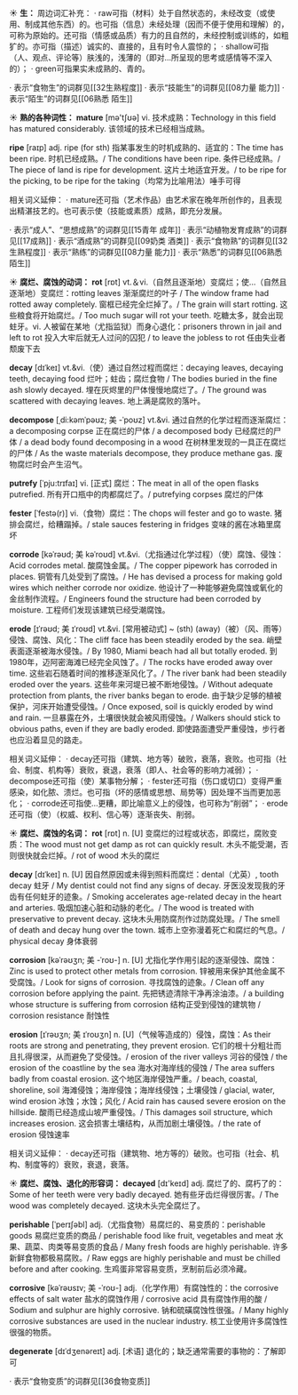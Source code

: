 ☀ <span class="category">**生：**</span>
周边词汇补充：
· raw可指（材料）处于自然状态的，未经改变（或使用、制成其他东西）的。也可指（信息）未经处理（因而不便于使用和理解）的，可称为原始的。还可指（情感或品质）有力的且自然的，未经控制或训练的，如粗犷的。亦可指（描述）诚实的、直接的，且有时令人震惊的；
· shallow可指（人、观点、评论等）肤浅的，浅薄的（即对…所呈现的思考或感情等不深入的）；
· green可指果实未成熟的、青的。

· 表示“食物生”的词群见[[32生熟程度]]
· 表示“技能生”的词群见[[08力量 能力]]
· 表示“陌生”的词群见[[06熟悉 陌生]]

☀ <span class="category">**熟的各种词性：**</span>
<span class="vocabulary">**mature**</span> [mə'tʃʊə] 
<span class="definition">vi. 技术成熟：</span>Technology in this field has matured considerably. 该领域的技术已经相当成熟。

<span class="vocabulary">**ripe**</span> [raɪp] 
<span class="definition">adj. ripe (for sth) 指某事发生的时机成熟的、适宜的：</span>The time has been ripe. 时机已经成熟。/ The conditions have been ripe. 条件已经成熟。/ The piece of land is ripe for development. 这片土地适宜开发。/ to be ripe for the picking, to be ripe for the taking（均常为比喻用法）唾手可得

相关词义延伸：
· mature还可指（艺术作品）由艺术家在晚年所创作的，且表现出精湛技艺的。也可表示使（技能或素质）成熟，即充分发展。

· 表示“成人”、“思想成熟”的词群见[[15青年 成年]]
· 表示“动植物发育成熟”的词群见[[17成熟]]
· 表示“酒成熟”的词群见[[09奶类 酒类]]
· 表示“食物熟”的词群见[[32生熟程度]]
· 表示“熟练”的词群见[[08力量 能力]]
· 表示“熟悉”的词群见[[06熟悉 陌生]]

☀ <span class="category">**腐烂、腐蚀的动词：**</span>
<span class="vocabulary">**rot**</span> [rɒt] 
<span class="definition">vt.＆vi.（自然且逐渐地）变腐烂；使…（自然且逐渐地）变腐烂：</span>rotting leaves 渐渐腐烂的叶子 / The window frame had rotted away completely. 窗框已经完全烂掉了。/ The grain will start rotting. 这些粮食将开始腐烂。/ Too much sugar will rot your teeth. 吃糖太多，就会出现蛀牙。<span class="definition">vi. 人被留在某地（尤指监狱）而身心退化：</span>prisoners thrown in jail and left to rot 投入大牢后就无人过问的囚犯 / to leave the jobless to rot 任由失业者颓废下去
           
<span class="vocabulary">**decay**</span> [dɪˈkeɪ]
<span class="definition">vt.&vi.（使）通过自然过程而腐烂：</span>decaying leaves, decaying teeth, decaying food 烂叶；蛀齿；腐烂食物 / The bodies buried in the fine ash slowly decayed. 埋在灰烬里的尸体慢慢地腐烂了。/ The ground was scattered with decaying leaves. 地上满是腐败的落叶。
           
<span class="vocabulary">**decompose**</span> [ˌdi:kəmˈpəʊz; 美 -ˈpoʊz]
<span class="definition">vt.&vi. 通过自然的化学过程而逐渐腐烂：</span>a decomposing corpse 正在腐烂的尸体 / a decomposed body 已经腐烂的尸体 / a dead body found decomposing in a wood 在树林里发现的一具正在腐烂的尸体 / As the waste materials decompose, they produce methane gas. 废物腐烂时会产生沼气。
           
<span class="vocabulary">**putrefy**</span> [ˈpju:trɪfaɪ]
<span class="definition">vi. [正式] 腐烂：</span>The meat in all of the open flasks putrefied. 所有开口瓶中的肉都腐烂了。/ putrefying corpses 腐烂的尸体
           
<span class="vocabulary">**fester**</span> [ˈfestə(r)]
<span class="definition">vi.（食物）腐烂：</span>The chops will fester and go to waste. 猪排会腐烂，给糟蹋掉。/ stale sauces festering in fridges 变味的酱在冰箱里腐坏

<span class="vocabulary">**corrode**</span> [kəˈrəʊd; 美 kəˈroʊd]
<span class="definition">vt.&vi.（尤指通过化学过程）（使）腐蚀、侵蚀：</span>Acid corrodes metal. 酸腐蚀金属。/ The copper pipework has corroded in places. 铜管有几处受到了腐蚀。/ He has devised a process for making gold wires which neither corrode nor oxidize. 他设计了一种能够避免腐蚀或氧化的金丝制作流程。/ Engineers found the structure had been corroded by moisture. 工程师们发现该建筑已经受潮腐蚀。           

<span class="vocabulary">**erode**</span> [ɪˈrəʊd; 美 ɪˈroʊd]
<span class="definition">vt.&vi. [常用被动式] ~ (sth) (away)（被）（风、雨等）侵蚀、腐蚀、风化：</span>The cliff face has been steadily eroded by the sea. 峭壁表面逐渐被海水侵蚀。/ By 1980, Miami beach had all but totally eroded. 到1980年，迈阿密海滩已经完全风蚀了。/ The rocks have eroded away over time. 这些岩石随着时间的推移逐渐风化了。/ The river bank had been steadily eroded over the years. 这些年来河堤已被不断地侵蚀。/ Without adequate protection from plants, the river banks began to erode. 由于缺少足够的植被保护，河床开始遭受侵蚀。/ Once exposed, soil is quickly eroded by wind and rain. 一旦暴露在外，土壤很快就会被风雨侵蚀。/ Walkers should stick to obvious paths, even if they are badly eroded. 即使路面遭受严重侵蚀，步行者也应沿着显见的路走。

相关词义延伸：
· decay还可指（建筑、地方等）破败，衰落，衰败。也可指（社会、制度、机构等）衰败，衰退，衰落（即人、社会等的影响力减弱）；
· decompose还可指（使）某事物分解；
· fester还可指（伤口或切口）变得严重感染，如化脓、溃烂。也可指（坏的感情或思想、局势等）因处理不当而更加恶化；
· corrode还可指使…更糟，即比喻意义上的侵蚀，也可称为“削弱”；
· erode还可指（使）（权威、权利、信心等）逐渐丧失、削弱。

☀ <span class="category">**腐烂、腐蚀的名词：**</span>
<span class="vocabulary">**rot**</span> [rɒt] 
<span class="definition">n. [U] 变腐烂的过程或状态，即腐烂，腐败变质：</span>The wood must not get damp as rot can quickly result. 木头不能受潮，否则很快就会烂掉。/ rot of wood 木头的腐烂
           
<span class="vocabulary">**decay**</span> [dɪˈkeɪ]
<span class="definition">n. [U] 因自然原因或未得到照料而腐烂：</span>dental（尤英）, tooth decay 蛀牙 / My dentist could not find any signs of decay. 牙医没发现我的牙齿有任何蛀牙的迹象。/ Smoking accelerates age-related decay in the heart and arteries. 吸烟加速心脏和动脉的老化。/ The wood is treated with preservative to prevent decay. 这块木头用防腐剂作过防腐处理。/ The smell of death and decay hung over the town. 城市上空弥漫着死亡和腐烂的气息。/ physical decay 身体衰弱
           
<span class="vocabulary">**corrosion**</span> [kəˈrəʊʒn; 美 -ˈroʊ-]
<span class="definition">n. [U] 尤指化学作用引起的逐渐侵蚀、腐蚀：</span>Zinc is used to protect other metals from corrosion. 锌被用来保护其他金属不受腐蚀。/ Look for signs of corrosion. 寻找腐蚀的迹象。/ Clean off any corrosion before applying the paint. 先把锈迹清除干净再涂油漆。/ a building whose structure is suffering from corrosion 结构正受到侵蚀的建筑物 / corrosion resistance 耐蚀性
           
<span class="vocabulary">**erosion**</span> [ɪˈrəʊʒn; 美 ɪˈroʊʒn]
<span class="definition">n. [U]（气候等造成的）侵蚀，腐蚀：</span>As their roots are strong and penetrating, they prevent erosion. 它们的根十分粗壮而且扎得很深，从而避免了受侵蚀。/ erosion of the river valleys 河谷的侵蚀 / the erosion of the coastline by the sea 海水对海岸线的侵蚀 / The area suffers badly from coastal erosion. 这个地区海岸侵蚀严重。/ beach, coastal, shoreline, soil 海滩侵蚀；海岸侵蚀；海岸线侵蚀；土壤侵蚀 / glacial, water, wind erosion 冰蚀；水蚀；风化 / Acid rain has caused severe erosion on the hillside. 酸雨已经造成山坡严重侵蚀。/ This damages soil structure, which increases erosion. 这会损害土壤结构，从而加剧土壤侵蚀。/ the rate of erosion 侵蚀速率

相关词义延伸：
· decay还可指（建筑物、地方等的）破败。也可指（社会、机构、制度等的）衰败，衰退，衰落。

☀ <span class="category">**腐烂、腐蚀、退化的形容词：**</span>
<span class="vocabulary">**decayed**</span> [dɪ'keɪd]
<span class="definition">adj. 腐烂了的、腐朽了的：</span>Some of her teeth were very badly decayed. 她有些牙齿烂得很厉害。/ The wood was completely decayed. 这块木头完全腐烂了。

<span class="vocabulary">**perishable**</span> [ˈperɪʃəbl]
<span class="definition">adj.（尤指食物）易腐烂的、易变质的：</span>perishable goods 易腐烂变质的商品 / perishable food like fruit, vegetables and meat 水果、蔬菜、肉类等易变质的食品 / Many fresh foods are highly perishable. 许多新鲜食物都极易腐败。/ Raw eggs are highly perishable and must be chilled before and after cooking. 生鸡蛋非常容易变质，烹制前后必须冷藏。

<span class="vocabulary">**corrosive**</span> [kəˈrəʊsɪv; 美 -ˈroʊ-]
<span class="definition">adj.（化学作用）有腐蚀性的：</span>the corrosive effects of salt water 盐水的腐蚀作用 / corrosive acid 具有腐蚀作用的酸 / Sodium and sulphur are highly corrosive. 钠和硫磺腐蚀性很强。/ Many highly corrosive substances are used in the nuclear industry. 核工业使用许多腐蚀性很强的物质。
           
<span class="vocabulary">**degenerate**</span> [dɪˈdʒenəreɪt]
<span class="definition">adj. [术语] 退化的；缺乏通常需要的事物的：</span>了解即可

· 表示“食物变质”的词群见[[36食物变质]]
